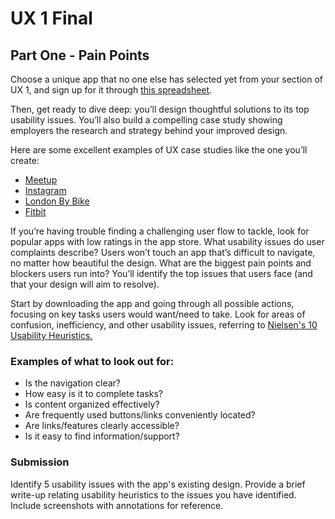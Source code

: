 # UX 1 Final 
## Part One - Pain Points 
Choose a unique app that no one else has selected yet from your section of UX 1, and sign up for it through [this spreadsheet](https://docs.google.com/spreadsheets/d/1ro0M7ucmMkKDUlOn_015SXwmw00CK6N2K1V_zLxJMO4/edit?usp=sharing).

Then, get ready to dive deep: you’ll design thoughtful solutions to its top usability issues. You’ll also build a compelling case study showing employers the research and strategy behind your improved design.

Here are some excellent examples of UX case studies like the one you’ll create:
* [Meetup](https://uxdesign.cc/meetup-a-usability-case-study-e909c33f1e3e)
* [Instagram](https://medium.freecodecamp.org/i-wanted-to-see-how-far-i-could-push-myself-creatively-so-i-redesigned-instagram-1ff99f28fa8b)
* [London By Bike](http://simonpan.com/work/bikes-case-study/)
* [Fitbit](https://uxdesign.cc/fitbit-a-usability-case-study-b23e4c539c3c)

If you’re having trouble finding a challenging user flow to tackle, look for popular apps with low ratings in the app store. What usability issues do user complaints describe? Users won’t touch an app that’s difficult to navigate, no matter how beautiful the design. What are the biggest pain points and blockers users run into? You’ll identify the top issues that users face (and that your design will aim to resolve).

Start by downloading the app and going through all possible actions, focusing on key tasks users would want/need to take. Look for areas of confusion, inefficiency, and other usability issues, referring to [Nielsen's 10 Usability Heuristics.](https://www.nngroup.com/articles/ten-usability-heuristics/)

### Examples of what to look out for:
* Is the navigation clear?
* How easy is it to complete tasks?
* Is content organized effectively?
* Are frequently used buttons/links conveniently located?
* Are links/features clearly accessible?
* Is it easy to find information/support?

### Submission
Identify 5 usability issues with the app's existing design. Provide a brief write-up relating usability heuristics to the issues you have identified. Include screenshots with annotations for reference. 
